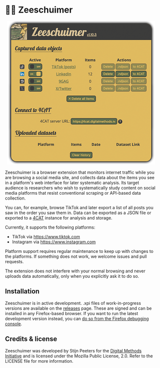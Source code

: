 # 🏴‍☠️ Zeeschuimer

<p align="center"><img alt="A screenshot of Zeeschuimer's status window" src="images/example_screenshot.png"></p>

Zeeschuimer is a browser extension that monitors internet traffic while you are browsing a social media site, and 
collects data about the items you see in a platform's web interface for later systematic analysis. Its target audience
is researchers who wish to systematically study content on social media platforms that resist conventional scraping or 
API-based data collection.

You can, for example, browse TikTok and later export a list of all posts you saw in the order you saw them in. Data can 
be exported as a JSON file or exported to a [4CAT](https://github.com/digitalmethodsinitiative/4cat) instance for 
analysis and storage.

Currently, it supports the following platforms:
* TikTok via https://www.tiktok.com
* Instagram via https://www.instagram.com

Platform support requires regular maintenance to keep up with changes to the platforms. If something does not work, we
welcome issues and pull requests.

The extension does not interfere with your normal browsing and never uploads data automatically, only when you 
explicitly ask it to do so.

## Installation
Zeeschuimer is in active development. .xpi files of work-in-progress versions are available on the 
[releases](https://github.com/digitalmethodsinitiative/zeeschuimer/releases) page. These are signed and can be installed 
in any Firefox-based browser. If you want to run the latest development version instead, you can [do so from the Firefox
debugging console](https://www.youtube.com/watch?v=sAM78GU4P34&feature=emb_title).

## Credits & license
Zeeschuimer was developed by Stijn Peeters for the [Digital Methods Initiative](https://digitalmethods.net) and is 
licensed under the Mozilla Public License, 2.0. Refer to the LICENSE file for more information.
